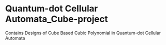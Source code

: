 # Quantum-dot Cellular Automata_Cube-project
Contains Designs of Cube Based Cubic Polynomial in Quantum-dot Cellular Automata
